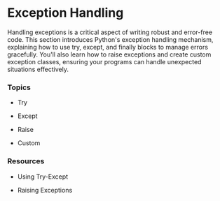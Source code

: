 # Exception Handling

Handling exceptions is a critical aspect of writing robust and error-free code. This section introduces Python's exception handling mechanism, explaining how to use try, except, and finally blocks to manage errors gracefully. You'll also learn how to raise exceptions and create custom exception classes, ensuring your programs can handle unexpected situations effectively.

### Topics

- Try

- Except

- Raise

- Custom


### Resources

- Using Try-Except

- Raising Exceptions
